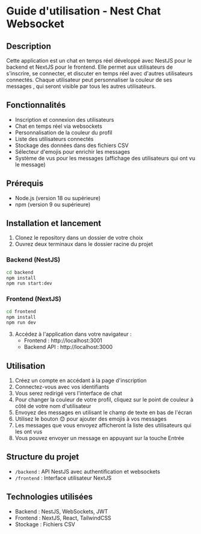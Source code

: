 # Guide d'utilisation - Nest Chat Websocket

## Description
Cette application est un chat en temps réel développé avec NestJS pour le backend et NextJS pour le frontend. Elle permet aux utilisateurs de s'inscrire, se connecter, et discuter en temps réel avec d'autres utilisateurs connectés. Chaque utilisateur peut personnaliser la couleur de ses messages , qui seront visible par tous les autres utilisateurs.

## Fonctionnalités
- Inscription et connexion des utilisateurs
- Chat en temps réel via websockets
- Personnalisation de la couleur du profil
- Liste des utilisateurs connectés
- Stockage des données dans des fichiers CSV
- Sélecteur d'emojis pour enrichir les messages
- Système de vus pour les messages (affichage des utilisateurs qui ont vu le message)

## Prérequis
- Node.js (version 18 ou supérieure)
- npm (version 9 ou supérieure)

## Installation et lancement

1. Clonez le repository dans un dossier de votre choix
2. Ouvrez deux terminaux dans le dossier racine du projet

### Backend (NestJS)
```bash
cd backend
npm install
npm run start:dev
```

### Frontend (NextJS)
```bash
cd frontend
npm install
npm run dev
```

3. Accédez à l'application dans votre navigateur :
   - Frontend : http://localhost:3001
   - Backend API : http://localhost:3000

## Utilisation
1. Créez un compte en accédant à la page d'inscription
2. Connectez-vous avec vos identifiants
3. Vous serez redirigé vers l'interface de chat
4. Pour changer la couleur de votre profil, cliquez sur le point de couleur à côté de votre nom d'utilisateur
5. Envoyez des messages en utilisant le champ de texte en bas de l'écran
6. Utilisez le bouton 😊 pour ajouter des emojis à vos messages
7. Les messages que vous envoyez afficheront la liste des utilisateurs qui les ont vus
8. Vous pouvez envoyer un message en appuyant sur la touche Entrée

## Structure du projet
- `/backend` : API NestJS avec authentification et websockets
- `/frontend` : Interface utilisateur NextJS

## Technologies utilisées
- Backend : NestJS, WebSockets, JWT
- Frontend : NextJS, React, TailwindCSS
- Stockage : Fichiers CSV
